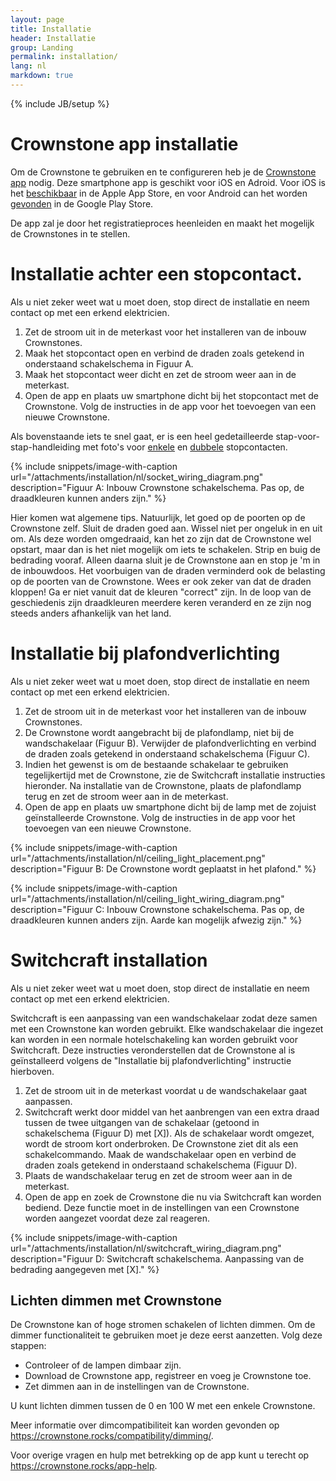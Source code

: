```yaml
---
layout: page
title: Installatie
header: Installatie
group: Landing
permalink: installation/
lang: nl
markdown: true
---
```

{% include JB/setup %}

# Crownstone app installatie

Om de Crownstone te gebruiken en te configureren heb je de [Crownstone app](https://crownstone.rocks/app/) nodig.
Deze smartphone app is geschikt voor iOS en Adroid.
Voor iOS is het [beschikbaar](https://apps.apple.com/us/app/crownstone/id1136616106) in de Apple App Store, en voor
Android can het worden [gevonden](https://play.google.com/store/apps/details?id=rocks.crownstone.consumerapp) in de Google Play Store.

De app zal je door het registratieproces heenleiden en maakt het mogelijk de Crownstones in te stellen.

# Installatie achter een stopcontact.

Als u niet zeker weet wat u moet doen, stop direct de installatie en neem contact op met een erkend elektricien.

1. Zet de stroom uit in de meterkast voor het installeren van de inbouw Crownstones.
2. Maak het stopcontact open en verbind de draden zoals getekend in onderstaand schakelschema in Figuur A.
3. Maak het stopcontact weer dicht en zet de stroom weer aan in de meterkast.
4. Open de app en plaats uw smartphone dicht bij het stopcontact met de Crownstone. Volg de instructies in de app voor het toevoegen van een nieuwe
Crownstone. 

Als bovenstaande iets te snel gaat, er is een heel gedetailleerde stap-voor-stap-handleiding met foto's 
voor [enkele](/nl/installation/single-outlet)
en [dubbele](/nl/installation/double-outlet) stopcontacten.

{% include snippets/image-with-caption url="/attachments/installation/nl/socket_wiring_diagram.png" description="Figuur A: Inbouw Crownstone schakelschema. Pas op, de draadkleuren kunnen anders zijn." %}

Hier komen wat algemene tips. Natuurlijk, let goed op de poorten op de Crownstone zelf. Sluit de draden goed aan. 
Wissel niet per ongeluk in en uit om. Als deze worden omgedraaid, kan het zo zijn dat de Crownstone wel opstart, maar
dan is het niet mogelijk om iets te schakelen. Strip en buig de bedrading vooraf. Alleen daarna sluit je de Crownstone
aan en stop je 'm in de inbouwdoos. Het voorbuigen van de draden verminderd ook de belasting op de poorten van de 
Crownstone. Wees er ook zeker van dat de draden kloppen! Ga er niet vanuit dat de kleuren "correct" zijn. In de loop
van de geschiedenis zijn draadkleuren meerdere keren veranderd en ze zijn nog steeds anders afhankelijk van het land.

# Installatie bij plafondverlichting

Als u niet zeker weet wat u moet doen, stop direct de installatie en neem contact op met een erkend elektricien.

1. Zet de stroom uit in de meterkast voor het installeren van de inbouw Crownstones.
2. De Crownstone wordt aangebracht bij de plafondlamp, niet bij de wandschakelaar (Figuur B). Verwijder de plafondverlichting en verbind de draden zoals
getekend in onderstaand schakelschema (Figuur C).
3. Indien het gewenst is om de bestaande schakelaar te gebruiken tegelijkertijd met de Crownstone, zie de Switchcraft installatie instructies hieronder. Na
installatie van de Crownstone, plaats de plafondlamp terug en zet de stroom weer aan in de meterkast.
4. Open de app en plaats uw smartphone dicht bij de lamp met de zojuist geïnstalleerde Crownstone. Volg de instructies in de app voor het toevoegen
van een nieuwe Crownstone. 

{% include snippets/image-with-caption url="/attachments/installation/nl/ceiling_light_placement.png" description="Figuur B: De Crownstone wordt geplaatst in het plafond." %}

{% include snippets/image-with-caption url="/attachments/installation/nl/ceiling_light_wiring_diagram.png" description="Figuur C: Inbouw Crownstone schakelschema. Pas op, de draadkleuren kunnen anders zijn. Aarde kan mogelijk afwezig zijn." %}

# Switchcraft installation

Als u niet zeker weet wat u moet doen, stop direct de installatie en neem contact op met een erkend elektricien.

Switchcraft is een aanpassing van een wandschakelaar zodat deze samen met
een Crownstone kan worden gebruikt. Elke wandschakelaar die ingezet kan
worden in een normale hotelschakeling kan worden gebruikt voor Switchcraft.
Deze instructies veronderstellen dat de Crownstone al is geïnstalleerd volgens de
"Installatie bij plafondverlichting" instructie hierboven.

1. Zet de stroom uit in de meterkast voordat u de wandschakelaar gaat aanpassen. 
2. Switchcraft werkt door middel van het aanbrengen van een extra draad tussen de twee uitgangen van de schakelaar (getoond in schakelschema (Figuur D) met [X]). Als de schakelaar wordt omgezet, wordt de stroom kort onderbroken. De Crownstone ziet dit als een schakelcommando. Maak de wandschakelaar open en verbind de draden zoals getekend in onderstaand schakelschema (Figuur D).
3. Plaats de wandschakelaar terug en zet de stroom weer aan in de meterkast.
4. Open de app en zoek de Crownstone die nu via Switchcraft kan worden bediend. Deze functie moet in de instellingen van een Crownstone worden aangezet voordat deze zal reageren.

{% include snippets/image-with-caption url="/attachments/installation/nl/switchcraft_wiring_diagram.png" description="Figuur D: Switchcraft schakelschema. Aanpassing van de bedrading aangegeven
met [X]." %}

## Lichten dimmen met Crownstone

De Crownstone kan of hoge stromen schakelen of lichten dimmen. Om de
dimmer functionaliteit te gebruiken moet je deze eerst aanzetten. Volg deze
stappen:

* Controleer of de lampen dimbaar zijn.
* Download de Crownstone app, registreer en voeg je Crownstone toe.
* Zet dimmen aan in de instellingen van de Crownstone.

U kunt lichten dimmen tussen de 0 en 100 W met een enkele Crownstone.

Meer informatie over dimcompatibiliteit kan worden gevonden op <https://crownstone.rocks/compatibility/dimming/>.

Voor overige vragen en hulp met betrekking op de app kunt u terecht op <https://crownstone.rocks/app-help>.
